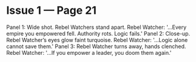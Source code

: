 # Issue 1 — Page 21

Panel 1: Wide shot. Rebel Watchers stand apart. Rebel Watcher: '…Every empire you empowered fell. Authority rots. Logic fails.'
Panel 2: Close-up. Rebel Watcher’s eyes glow faint turquoise. Rebel Watcher: '…Logic alone cannot save them.'
Panel 3: Rebel Watcher turns away, hands clenched. Rebel Watcher: '…If you empower a leader, you doom them again.'
